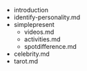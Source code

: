 - introduction
- identify-personality.md
- simplepresent
  - videos.md
  - activities.md
  - spotdifference.md
- celebrity.md
- tarot.md

